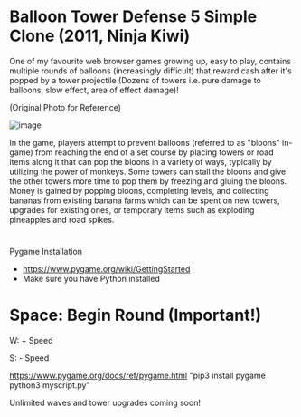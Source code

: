 # Balloon Tower Defense 5 Simple Clone (2011, Ninja Kiwi)

One of my favourite web browser games growing up, easy to play, contains multiple rounds of balloons (increasingly difficult) that reward cash after it's popped by a tower projectile (Dozens of towers i.e. pure damage to balloons, slow effect, area of effect damage)! 

(Original Photo for Reference)

![image](https://user-images.githubusercontent.com/75475136/116334192-a8d7b880-a789-11eb-9c27-0c524b4d463d.png)

In the game, players attempt to prevent balloons (referred to as "bloons" in-game) from reaching the end of a set course by placing towers or road items along it that can pop the bloons in a variety of ways, typically by utilizing the power of monkeys. Some towers can stall the bloons and give the other towers more time to pop them by freezing and gluing the bloons. Money is gained by popping bloons, completing levels, and collecting bananas from existing banana farms which can be spent on new towers, upgrades for existing ones, or temporary items such as exploding pineapples and road spikes.
#
Pygame Installation
- https://www.pygame.org/wiki/GettingStarted
- Make sure you have Python installed

# Space: Begin Round (Important!)

W: + Speed

S: - Speed

https://www.pygame.org/docs/ref/pygame.html
"pip3 install pygame
python3 myscript.py"

Unlimited waves and tower upgrades coming soon!
